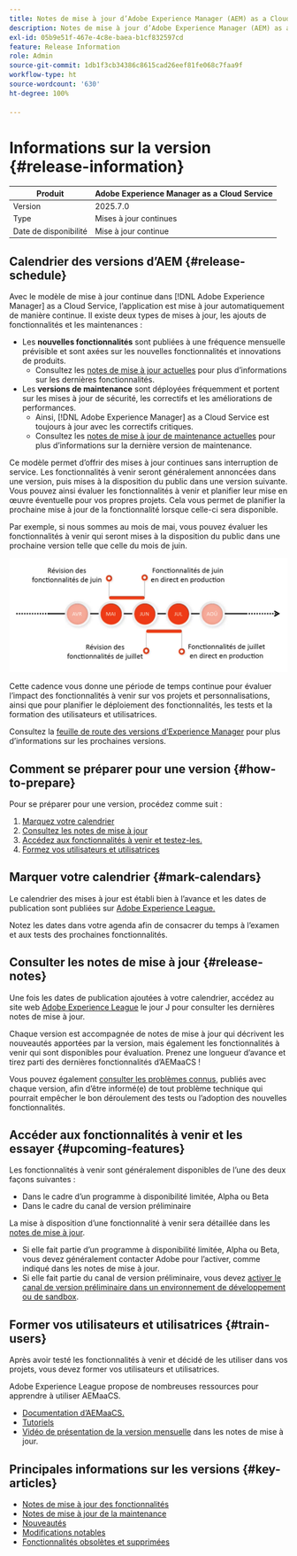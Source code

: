 ```yaml
---
title: Notes de mise à jour d’Adobe Experience Manager (AEM) as a Cloud Service.
description: Notes de mise à jour d’Adobe Experience Manager (AEM) as a Cloud Service.
exl-id: 05b9e51f-467e-4c8e-baea-b1cf832597cd
feature: Release Information
role: Admin
source-git-commit: 1db1f3cb34386c8615cad26eef81fe068c7faa9f
workflow-type: ht
source-wordcount: '630'
ht-degree: 100%

---
```



# Informations sur la version {#release-information}

| Produit | Adobe Experience Manager as a Cloud Service |
|---|---|
| Version | 2025.7.0 |
| Type | Mises à jour continues |
| Date de disponibilité | Mise à jour continue |

## Calendrier des versions d’AEM {#release-schedule}

Avec le modèle de mise à jour continue dans [!DNL Adobe Experience Manager] as a Cloud Service, l’application est mise à jour automatiquement de manière continue. Il existe deux types de mises à jour, les ajouts de fonctionnalités et les maintenances :

* Les **nouvelles fonctionnalités** sont publiées à une fréquence mensuelle prévisible et sont axées sur les nouvelles fonctionnalités et innovations de produits.
   * Consultez les [notes de mise à jour actuelles](/help/release-notes/release-notes-cloud/release-notes-current.md) pour plus d’informations sur les dernières fonctionnalités.
* Les **versions de maintenance** sont déployées fréquemment et portent sur les mises à jour de sécurité, les correctifs et les améliorations de performances.
   * Ainsi, [!DNL Adobe Experience Manager] as a Cloud Service est toujours à jour avec les correctifs critiques.
   * Consultez les [notes de mise à jour de maintenance actuelles](/help/release-notes/maintenance/latest.md) pour plus d’informations sur la dernière version de maintenance.

Ce modèle permet d’offrir des mises à jour continues sans interruption de service. Les fonctionnalités à venir seront généralement annoncées dans une version, puis mises à la disposition du public dans une version suivante. Vous pouvez ainsi évaluer les fonctionnalités à venir et planifier leur mise en œuvre éventuelle pour vos propres projets. Cela vous permet de planifier la prochaine mise à jour de la fonctionnalité lorsque celle-ci sera disponible.

Par exemple, si nous sommes au mois de mai, vous pouvez évaluer les fonctionnalités à venir qui seront mises à la disposition du public dans une prochaine version telle que celle du mois de juin.

![Graphique de cadence des fonctionnalités à venir](assets/prerelease-cadence.png)

Cette cadence vous donne une période de temps continue pour évaluer l’impact des fonctionnalités à venir sur vos projets et personnalisations, ainsi que pour planifier le déploiement des fonctionnalités, les tests et la formation des utilisateurs et utilisatrices.

Consultez la [feuille de route des versions d’Experience Manager](https://experienceleague.adobe.com/docs/experience-manager-release-information/aem-release-updates/update-releases-roadmap.html?lang=fr#aem-as-cloud-service) pour plus d’informations sur les prochaines versions.

## Comment se préparer pour une version {#how-to-prepare}

Pour se préparer pour une version, procédez comme suit :

1. [Marquez votre calendrier](#mark-calendars)
1. [Consultez les notes de mise à jour](#release-notes)
1. [Accédez aux fonctionnalités à venir et testez-les.](#upcoming-features)
1. [Formez vos utilisateurs et utilisatrices](#train-users)

## Marquer votre calendrier {#mark-calendars}

Le calendrier des mises à jour est établi bien à l’avance et les dates de publication sont publiées sur [Adobe Experience League.](https://experienceleague.adobe.com/docs/experience-manager-release-information/aem-release-updates/update-releases-roadmap.html?lang=fr#aem-as-cloud-service)

Notez les dates dans votre agenda afin de consacrer du temps à l’examen et aux tests des prochaines fonctionnalités.

## Consulter les notes de mise à jour {#release-notes}

Une fois les dates de publication ajoutées à votre calendrier, accédez au site web [Adobe Experience League](/help/release-notes/release-notes-cloud/release-notes-current.md) le jour J pour consulter les dernières notes de mise à jour.

Chaque version est accompagnée de notes de mise à jour qui décrivent les nouveautés apportées par la version, mais également les fonctionnalités à venir qui sont disponibles pour évaluation. Prenez une longueur d’avance et tirez parti des dernières fonctionnalités d’AEMaaCS !

Vous pouvez également [consulter les problèmes connus](/help/release-notes/maintenance/latest.md), publiés avec chaque version, afin d’être informé(e) de tout problème technique qui pourrait empêcher le bon déroulement des tests ou l’adoption des nouvelles fonctionnalités.

## Accéder aux fonctionnalités à venir et les essayer {#upcoming-features}

Les fonctionnalités à venir sont généralement disponibles de l’une des deux façons suivantes :

* Dans le cadre d’un programme à disponibilité limitée, Alpha ou Beta
* Dans le cadre du canal de version préliminaire

La mise à disposition d’une fonctionnalité à venir sera détaillée dans les [notes de mise à jour](#release-notes).

* Si elle fait partie d’un programme à disponibilité limitée, Alpha ou Beta, vous devez généralement contacter Adobe pour l’activer, comme indiqué dans les notes de mise à jour.
* Si elle fait partie du canal de version préliminaire, vous devez [activer le canal de version préliminaire dans un environnement de développement ou de sandbox](/help/release-notes/prerelease.md).

## Former vos utilisateurs et utilisatrices {#train-users}

Après avoir testé les fonctionnalités à venir et décidé de les utiliser dans vos projets, vous devez former vos utilisateurs et utilisatrices.

Adobe Experience League propose de nombreuses ressources pour apprendre à utiliser AEMaaCS.

* [Documentation d’AEMaaCS.](https://experienceleague.adobe.com/docs/experience-manager-cloud-service.html?lang=fr)
* [Tutoriels](https://experienceleague.adobe.com/docs/experience-manager-learn/aem-tutorials/overview.html?lang=fr)
* [Vidéo de présentation de la version mensuelle](/help/release-notes/release-notes-cloud/release-notes-current.md#release-video) dans les notes de mise à jour.

## Principales informations sur les versions {#key-articles}

* [Notes de mise à jour des fonctionnalités](/help/release-notes/release-notes-cloud/release-notes-current.md)
* [Notes de mise à jour de la maintenance](/help/release-notes/maintenance/latest.md)
* [Nouveautés](what-is-new.md)
* [Modifications notables](aem-cloud-changes.md)
* [Fonctionnalités obsolètes et supprimées](deprecated-removed-features.md)
